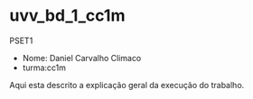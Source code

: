 # uvv_bd_1_cc1m
PSET1

- Nome: Daniel Carvalho Climaco
- turma:cc1m

Aqui esta descrito a explicação geral da execução do trabalho.
